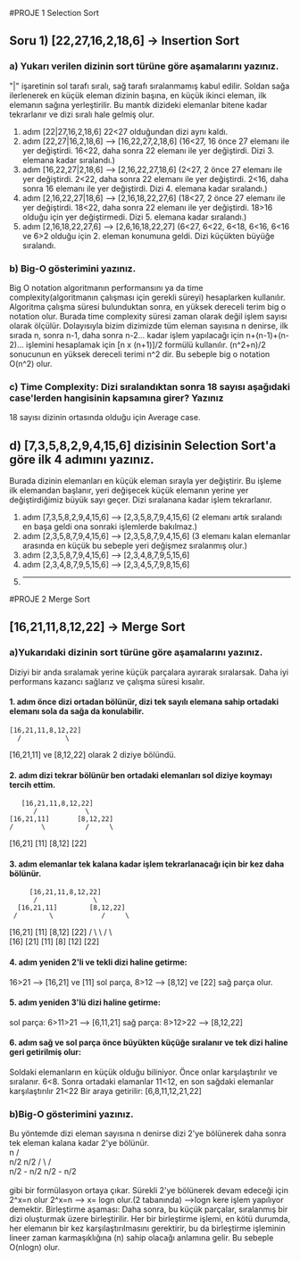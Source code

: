 #PROJE 1 Selection Sort

## Soru 1) [22,27,16,2,18,6] -> Insertion Sort

### a) Yukarı verilen dizinin sort türüne göre aşamalarını yazınız.
"|" işaretinin sol tarafı sıralı, sağ tarafı sıralanmamış kabul edilir. Soldan sağa ilerlenerek en küçük eleman dizinin başına, en küçük ikinci eleman, ilk elemanın sağına yerleştirilir.
Bu mantık dizideki elemanlar bitene kadar tekrarlanır ve dizi sıralı hale gelmiş olur.
1. adım [22|27,16,2,18,6] 22<27 olduğundan dizi aynı kaldı.
2. adım [22,27|16,2,18,6] --> [16,22,27,2,18,6]  (16<27, 16 önce 27 elemanı ile yer değiştirdi. 16<22, daha sonra 22 elemanı ile yer değiştirdi. Dizi 3. elemana kadar sıralandı.)
3. adım [16,22,27|2,18,6] --> [2,16,22,27,18,6]  (2<27, 2 önce 27 elemanı ile yer değiştirdi. 2<22, daha sonra 22 elemanı ile yer değiştirdi. 2<16, daha sonra 16 elemanı ile yer değiştirdi. Dizi 4. elemana kadar sıralandı.)
4. adım [2,16,22,27|18,6] --> [2,16,18,22,27,6]  (18<27, 2 önce 27 elemanı ile yer değiştirdi. 18<22, daha sonra 22 elemanı ile yer değiştirdi. 18>16 olduğu için yer değiştirmedi. Dizi 5. elemana kadar sıralandı.)
5. adım [2,16,18,22,27,6] --> [2,6,16,18,22,27]  (6<27, 6<22, 6<18, 6<16, 6<16 ve 6>2 olduğu için 2. eleman konumuna geldi. Dizi küçükten büyüğe sıralandı.
   
### b) Big-O gösterimini yazınız.
Big O notation algoritmanın performansını ya da time complexity(algoritmanın çalışması için gerekli süreyi) hesaplarken kullanılır. Algoritma çalışma süresi bulunduktan sonra, en yüksek dereceli terim big o notation olur.
Burada time complexity süresi zaman olarak değil işlem sayısı olarak ölçülür. Dolayısıyla bizim dizimizde tüm eleman sayısına n denirse, ilk sırada n, sonra n-1, daha sonra n-2... kadar işlem yapılacağı için 
n+(n-1)+(n-2)... işlemini hesaplamak için [n x (n+1)]/2 formülü kullanılır. (n^2+n)/2 sonucunun en yüksek dereceli terimi n^2 dir. 
Bu sebeple big o notation O(n^2) olur.

### c) Time Complexity: Dizi sıralandıktan sonra 18 sayısı aşağıdaki case'lerden hangisinin kapsamına girer? Yazınız
18 sayısı dizinin ortasında olduğu için Average case.

## d) [7,3,5,8,2,9,4,15,6] dizisinin Selection Sort'a göre ilk 4 adımını yazınız.
Burada dizinin elemanları en küçük eleman sırayla yer değiştirir. Bu işleme ilk elemandan başlanır, yeri değişecek küçük elemanın yerine yer değiştirdiğimiz büyük sayı geçer. Dizi sıralanana kadar işlem tekrarlanır.
1. adım [7,3,5,8,2,9,4,15,6] --> [2,3,5,8,7,9,4,15,6] (2 elemanı artık sıralandı en başa geldi ona sonraki işlemlerde bakılmaz.)
2. adım [2,3,5,8,7,9,4,15,6] --> [2,3,5,8,7,9,4,15,6] (3 elemanı kalan elemanlar arasında en küçük bu sebeple yeri değişmez sıralanmış olur.)
3. adım [2,3,5,8,7,9,4,15,6] --> [2,3,4,8,7,9,5,15,6]
4. adım [2,3,4,8,7,9,5,15,6] --> [2,3,4,5,7,9,8,15,6]
5. ----------------------------------------------------------------------------------------------------------------------------------------------------------------------------------------------------------------------------

#PROJE 2 Merge Sort

## [16,21,11,8,12,22] -> Merge Sort

### a)Yukarıdaki dizinin sort türüne göre aşamalarını yazınız.
Diziyi bir anda sıralamak yerine küçük parçalara ayırarak sıralarsak. Daha iyi performans kazancı sağlarız ve çalışma süresi kısalır.

#### 1. adım önce dizi ortadan bölünür, dizi tek sayılı elemana sahip ortadaki elemanı sola da sağa da konulabilir.
    [16,21,11,8,12,22]
      /           \
[16,21,11] ve   [8,12,22] olarak 2 diziye bölündü.
#### 2. adım dizi tekrar bölünür ben ortadaki elemanları sol diziye koymayı tercih ettim.
       [16,21,11,8,12,22]
          /            \
    [16,21,11]       [8,12,22]
    /       \          /     \
[16,21]    [11]     [8,12]   [22]
#### 3. adım elemanlar tek kalana kadar işlem tekrarlanacağı için bir kez daha bölünür.
         [16,21,11,8,12,22]
          /              \
      [16,21,11]        [8,12,22]
     /        \            /     \
 [16,21]     [11]       [8,12]   [22]
   /  \         \         /  \      \
[16] [21]     [11]     [8] [12]  [22]
#### 4. adım yeniden 2'li ve tekli dizi haline getirme:
16>21 --> [16,21] ve [11] sol parça,
8>12 --> [8,12] ve [22] sağ parça olur.
#### 5. adım yeniden 3'lü dizi haline getirme:
sol parça: 6>11>21 --> [6,11,21]
sağ parça: 8>12>22 --> [8,12,22]
#### 6. adım sağ ve sol parça önce büyükten küçüğe sıralanır ve tek dizi haline geri getirilmiş olur:
Soldaki elemanların en küçük olduğu biliniyor. Önce onlar karşılaştırılır ve sıralanır. 6<8. Sonra ortadaki elamanlar 11<12, en son sağdaki elemanlar karşılaştırılır 21<22 
Bir araya getirilir: [6,8,11,12,21,22]



### b)Big-O gösterimini yazınız.
Bu yöntemde dizi eleman sayısına n denirse dizi 2'ye bölünerek daha sonra tek eleman kalana kadar 2'ye bölünür.
<br>
                     n
                   /    \
                n/2      n/2
               /   \      /  \
             n/2 - n/2  n/2 - n/2
<br>            
gibi bir formülasyon ortaya çıkar. Sürekli 2'ye bölünerek devam edeceği için 2^x=n olur 
2^x=n --> x= logn olur.(2 tabanında) -->logn kere işlem yapılıyor demektir.
Birleştirme aşaması: Daha sonra, bu küçük parçalar, sıralanmış bir dizi oluşturmak üzere birleştirilir. Her bir birleştirme işlemi, en kötü durumda, her elemanın bir kez karşılaştırılmasını gerektirir, 
bu da birleştirme işleminin lineer zaman karmaşıklığına (n) sahip olacağı anlamına gelir.
Bu sebeple O(nlogn) olur. 










